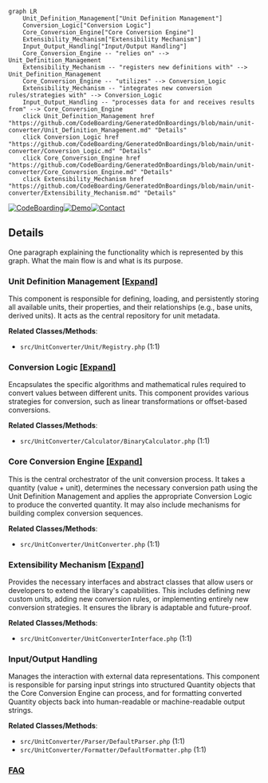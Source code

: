 ```mermaid
graph LR
    Unit_Definition_Management["Unit Definition Management"]
    Conversion_Logic["Conversion Logic"]
    Core_Conversion_Engine["Core Conversion Engine"]
    Extensibility_Mechanism["Extensibility Mechanism"]
    Input_Output_Handling["Input/Output Handling"]
    Core_Conversion_Engine -- "relies on" --> Unit_Definition_Management
    Extensibility_Mechanism -- "registers new definitions with" --> Unit_Definition_Management
    Core_Conversion_Engine -- "utilizes" --> Conversion_Logic
    Extensibility_Mechanism -- "integrates new conversion rules/strategies with" --> Conversion_Logic
    Input_Output_Handling -- "processes data for and receives results from" --> Core_Conversion_Engine
    click Unit_Definition_Management href "https://github.com/CodeBoarding/GeneratedOnBoardings/blob/main/unit-converter/Unit_Definition_Management.md" "Details"
    click Conversion_Logic href "https://github.com/CodeBoarding/GeneratedOnBoardings/blob/main/unit-converter/Conversion_Logic.md" "Details"
    click Core_Conversion_Engine href "https://github.com/CodeBoarding/GeneratedOnBoardings/blob/main/unit-converter/Core_Conversion_Engine.md" "Details"
    click Extensibility_Mechanism href "https://github.com/CodeBoarding/GeneratedOnBoardings/blob/main/unit-converter/Extensibility_Mechanism.md" "Details"
```

[![CodeBoarding](https://img.shields.io/badge/Generated%20by-CodeBoarding-9cf?style=flat-square)](https://github.com/CodeBoarding/GeneratedOnBoardings)[![Demo](https://img.shields.io/badge/Try%20our-Demo-blue?style=flat-square)](https://www.codeboarding.org/demo)[![Contact](https://img.shields.io/badge/Contact%20us%20-%20contact@codeboarding.org-lightgrey?style=flat-square)](mailto:contact@codeboarding.org)

## Details

One paragraph explaining the functionality which is represented by this graph. What the main flow is and what is its purpose.

### Unit Definition Management [[Expand]](./Unit_Definition_Management.md)
This component is responsible for defining, loading, and persistently storing all available units, their properties, and their relationships (e.g., base units, derived units). It acts as the central repository for unit metadata.


**Related Classes/Methods**:

- `src/UnitConverter/Unit/Registry.php` (1:1)


### Conversion Logic [[Expand]](./Conversion_Logic.md)
Encapsulates the specific algorithms and mathematical rules required to convert values between different units. This component provides various strategies for conversion, such as linear transformations or offset-based conversions.


**Related Classes/Methods**:

- `src/UnitConverter/Calculator/BinaryCalculator.php` (1:1)


### Core Conversion Engine [[Expand]](./Core_Conversion_Engine.md)
This is the central orchestrator of the unit conversion process. It takes a quantity (value + unit), determines the necessary conversion path using the Unit Definition Management and applies the appropriate Conversion Logic to produce the converted quantity. It may also include mechanisms for building complex conversion sequences.


**Related Classes/Methods**:

- `src/UnitConverter/UnitConverter.php` (1:1)


### Extensibility Mechanism [[Expand]](./Extensibility_Mechanism.md)
Provides the necessary interfaces and abstract classes that allow users or developers to extend the library's capabilities. This includes defining new custom units, adding new conversion rules, or implementing entirely new conversion strategies. It ensures the library is adaptable and future-proof.


**Related Classes/Methods**:

- `src/UnitConverter/UnitConverterInterface.php` (1:1)


### Input/Output Handling
Manages the interaction with external data representations. This component is responsible for parsing input strings into structured Quantity objects that the Core Conversion Engine can process, and for formatting converted Quantity objects back into human-readable or machine-readable output strings.


**Related Classes/Methods**:

- `src/UnitConverter/Parser/DefaultParser.php` (1:1)
- `src/UnitConverter/Formatter/DefaultFormatter.php` (1:1)




### [FAQ](https://github.com/CodeBoarding/GeneratedOnBoardings/tree/main?tab=readme-ov-file#faq)